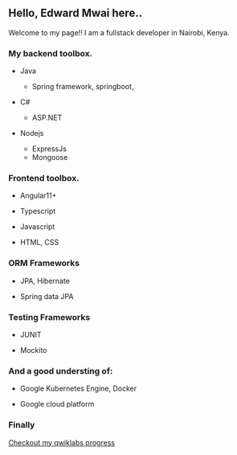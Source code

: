 ## Hello, Edward Mwai here..

Welcome to my page!! 
I am a fullstack developer in Nairobi, Kenya.

### My backend toolbox.

- Java
  - Spring framework, springboot,

- C#
  - ASP.NET

- Nodejs
  - ExpressJs
  - Mongoose

### Frontend toolbox.

- Angular11+

- Typescript

- Javascript

- HTML, CSS

### ORM Frameworks

- JPA, Hibernate 
  
- Spring data JPA
  
### Testing Frameworks

- JUNIT

- Mockito

### And a good understing of:
- Google Kubernetes Engine, Docker
 
- Google cloud platform
 
 ### Finally 
 [Checkout my qwiklabs progress](https://www.qwiklabs.com/public_profiles/68c68617-ea4a-41e3-ac50-8e196a1552fc)
